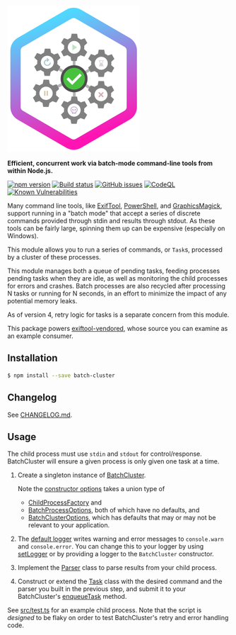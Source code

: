 ![PhotoStructure batch-cluster logo](https://raw.githubusercontent.com/photostructure/batch-cluster.js/main/doc/logo.svg)

**Efficient, concurrent work via batch-mode command-line tools from within Node.js.**

[![npm version](https://img.shields.io/npm/v/batch-cluster.svg)](https://www.npmjs.com/package/batch-cluster)
[![Build status](https://github.com/photostructure/batch-cluster.js/actions/workflows/node.js.yml/badge.svg?branch=main)](https://github.com/photostructure/batch-cluster.js/actions/workflows/node.js.yml)
[![GitHub issues](https://img.shields.io/github/issues/photostructure/batch-cluster.js.svg)](https://github.com/photostructure/batch-cluster.js/issues)
[![CodeQL](https://github.com/photostructure/batch-cluster.js/actions/workflows/codeql-analysis.yml/badge.svg)](https://github.com/photostructure/batch-cluster.js/actions/workflows/codeql-analysis.yml)
[![Known Vulnerabilities](https://snyk.io/test/github/photostructure/batch-cluster.js/badge.svg?targetFile=package.json)](https://snyk.io/test/github/photostructure/batch-cluster.js?targetFile=package.json)

Many command line tools, like
[ExifTool](https://sno.phy.queensu.ca/~phil/exiftool/),
[PowerShell](https://github.com/powershell/powershell), and
[GraphicsMagick](http://www.graphicsmagick.org/), support running in a "batch
mode" that accept a series of discrete commands provided through stdin and
results through stdout. As these tools can be fairly large, spinning them up can
be expensive (especially on Windows).

This module allows you to run a series of commands, or `Task`s, processed by a
cluster of these processes.

This module manages both a queue of pending tasks, feeding processes pending
tasks when they are idle, as well as monitoring the child processes for errors
and crashes. Batch processes are also recycled after processing N tasks or
running for N seconds, in an effort to minimize the impact of any potential
memory leaks.

As of version 4, retry logic for tasks is a separate concern from this module.

This package powers [exiftool-vendored](https://photostructure.github.io/exiftool-vendored.js/),
whose source you can examine as an example consumer.

## Installation

```bash
$ npm install --save batch-cluster
```

## Changelog

See [CHANGELOG.md](https://github.com/photostructure/batch-cluster.js/blob/main/CHANGELOG.md).

## Usage

The child process must use `stdin` and `stdout` for control/response.
BatchCluster will ensure a given process is only given one task at a time.

1.  Create a singleton instance of
    [BatchCluster](https://photostructure.github.io/batch-cluster.js/classes/BatchCluster.html).

    Note the [constructor
    options](https://photostructure.github.io/batch-cluster.js/classes/BatchCluster.html#constructor)
    takes a union type of
    - [ChildProcessFactory](https://photostructure.github.io/batch-cluster.js/interfaces/ChildProcessFactory.html)
      and
    - [BatchProcessOptions](https://photostructure.github.io/batch-cluster.js/interfaces/BatchProcessOptions.html),
      both of which have no defaults, and
    - [BatchClusterOptions](https://photostructure.github.io/batch-cluster.js/classes/BatchClusterOptions.html),
      which has defaults that may or may not be relevant to your application.

1.  The [default logger](https://photostructure.github.io/batch-cluster.js/interfaces/Logger.html)
    writes warning and error messages to `console.warn` and `console.error`. You
    can change this to your logger by using
    [setLogger](https://photostructure.github.io/batch-cluster.js/modules.html#setLogger) or by providing a logger to the `BatchCluster` constructor.

1.  Implement the [Parser](https://photostructure.github.io/batch-cluster.js/interfaces/Parser.html)
    class to parse results from your child process.

1.  Construct or extend the
    [Task](https://photostructure.github.io/batch-cluster.js/classes/Task.html)
    class with the desired command and the parser you built in the previous
    step, and submit it to your BatchCluster's
    [enqueueTask](https://photostructure.github.io/batch-cluster.js/classes/BatchCluster.html#enqueueTask)
    method.

See
[src/test.ts](https://github.com/photostructure/batch-cluster.js/blob/main/src/test.ts)
for an example child process. Note that the script is _designed_ to be flaky on
order to test BatchCluster's retry and error handling code.
